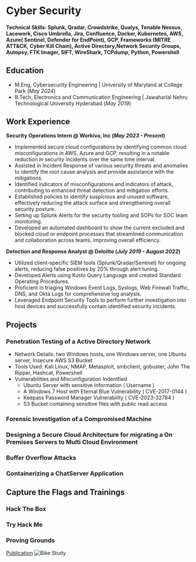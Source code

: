 # Cyber Security

#### Technical Skills: Splunk, Qradar, Crowdstrike, Qualys, Tenable Nessus, Lacework, Cisco Umbrella, Jira, Confluence, Docker, Kubernetes, AWS, Azure( Sentinel, Defender for EndPoint), GCP, Frameworks (MITRE ATT&CK, Cyber Kill Chain), Active Directory,Network Security Groups, Autopsy, FTK Imager, SIFT, WireShark, TCPdump, Python, Powershell

## Education						       		
- M.Eng, Cybersecurity Engineering	 | University of Maryland at College Park (_May 2024_)	 			        		
- B.Tech, Electronics and Communication Engineering | Jawaharlal Nehru Technological University Hyderabad (_May 2019_)

## Work Experience
**Security Operations Intern @ Workiva, Inc (_May 2023 - Present_)**
- Implemented secure cloud configurations by identifying common cloud misconfigurations in AWS, Azure and GCP, resulting in a notable reduction in security incidents over the same time interval.
- Assisted in Incident Response of various security threats and anomalies to identify the root cause analysis and provide assistance with the mitigations.
- Identified indicators of misconfigurations and indicators of attack, contributing to enhanced threat detection and mitigation efforts.
- Established policies to identify suspicious and unused software, effectively reducing the attack surface and strengthening overall security posture.
- Setting up Splunk Alerts for the security tooling and SOPs for SOC team monitoring.
- Developed an automated dashboard to show the current excluded and blocked cloud or endpoint processes that streamlined communication and collaboration across teams, improving overall efficiency.


**Detection and Response Analyst @ Deloitte (_July 2019 - August 2022_)**
- Utilized client-specific SIEM tools (Splunk/Qradar/Sentinel) for ongoing alerts, reducing false positives by 20% through alert tuning.
- Developed Alerts using Kusto Query Language and created Standard Operating Procedures.
- Proficient in triaging Windows Event Logs, Syslogs, Web Firewall Traffic, DNS, and Okta Logs for comprehensive log analysis.
- Leveraged Endpoint Security Tools to perform further investigation into host devices and successfully contain identified security incidents.


## Projects
### Penetration Testing of a Active Directory Network
- Network Details: two Windows hosts, one Windows server, one Ubuntu server, Insecure AWS S3 Bucket
- Tools Used: Kali Linux, NMAP, Metasploit, smbclient, gobuster, John The Ripper, Hashcat, Powershell
- Vulnerabilities and Misconfiguration Indentfied
  - Ubuntu Server with sensitive Information ( Username )
  - A Windows 7 Host with Eternal Blue Vulnerability ( CVE-2017-0144 )
  - Keepass Password Manager Vulnerability ( CVE-2023-32784 )
  - S3 Bucket containing sensitive files with public read access 
### Forensic Investigation of a Compromised Machine

### Designing a Secure Cloud Architecture for migrating a On Premises Servers to Multi Cloud Environment
### Buffer Overflow Attacks
### Containerizing a ChatServer Application

## Capture the Flags and Trainings
### Hack The Box
### Try Hack Me
### Proving Grounds



[Publication](https://www.mdpi.com/1424-8220/22/11/4240)
![Bike Study](/assets/img/bike_study.jpeg)
